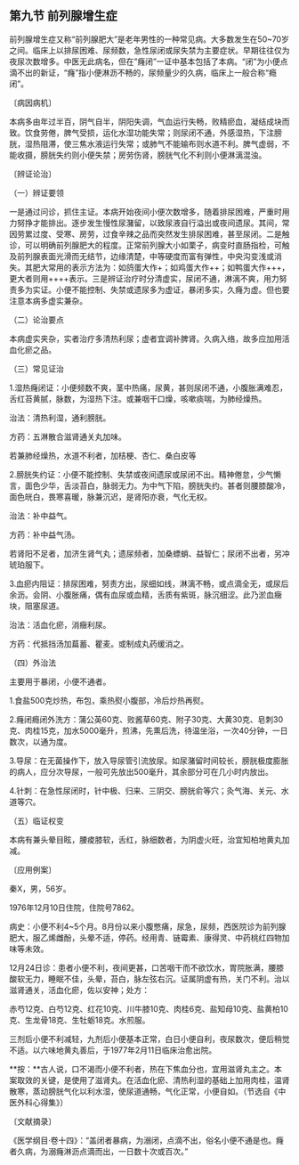 ## 第九节 前列腺增生症

前列腺增生症又称“前列腺肥大”是老年男性的一种常见病。大多数发生在50~70岁之间。临床上以排尿困难、尿频数，急性尿闭或尿失禁为主要症状。早期往往仅为夜尿次数增多。中医无此病名，但在”癃闭”一证中基本包括了本病。“闭”为小便点滴不出的新证，“癃”指小便淋沥不畅的，尿频量少的久病，临床上一般合称“瘾闭”。

〔病因病机〕

本病多由年过半百，阴气自半，阴阳失调，气血运行失畅，败精瘀血，凝结成块而致。饮食劳倦，脾气受损，运化水湿功能失常；则尿闭不通，外感湿热，下注膀胱，湿热阻滞，使三焦水液运行失常；或肺气不能输布则水道不利。脾气虚弱，不能收摄，膀胱失约则小便失禁；房劳伤肾，膀胱气化不利则小便淋漓混浊。

〔辨证论治〕

（一）辨证要领

一是通过问诊，抓住主证。本病开始夜间小便次数增多，随着排尿困难，严重时用力努挣才能排出。逐步发生慢性尿潴留，以致尿液自行溢出或夜间遗尿。其间，常因劳累过度、受寒、房劳，过食辛辣之品而突然发生排尿困难，甚至尿闭。二是触诊，可以明确前列腺肥大的程度。正常前列腺大小如栗子，病变时直肠指检，可触及前列腺表面光滑而无结节，边缘清楚，中等硬度而富有弹性，中央沟变浅或消失。其肥大常用的表示方法为：如鸽蛋大作+；如鸡蛋大作++；如鸭蛋大作+++，更大者则用++++表示。三是辨证治疗时分清虚实，尿闭不通，淋漓不爽，用力努责多为实证。小便不能控制、失禁或遗尿多为虚证，暴闭多实，久癃为虚。但也要注意本病多虚实兼杂。

（二）论治要点

本病虚实夹杂，实者治疗多清热利尿；虚者宜调补脾肾。久病入络，故多应加用活血化瘀之品。

（三）常见证治

1.湿热癃闭证：小便频数不爽，茎中热痛，尿黄，甚则尿闭不通，小腹胀满难忍，舌红苔黄腻，脉数，为湿热下注。或兼咽干口燥，咳嗽痰喘，为肺经燥热。

治法：清热利湿，通利膀胱。

方药：五淋散合滋肾通关丸加味。

若兼肺经燥热，水道不利者，加桔梗、杏仁、桑白皮等

2.膀胱失约证：小便不能控制、失禁或夜间遗尿或尿闭不出。精神倦怠，少气懒言，面色少华，舌淡苔白，脉弱无力。为中气下陷，膀胱失约。甚者则腰膝酸冷，面色㿠白，畏寒喜暖，脉兼沉迟，是肾阳亦衰，气化无权。

治法：补中益气。

方药：补中益气汤。

若肾阳不足者，加济生肾气丸；遗尿频者，加桑螵蛸、益智仁；尿闭不出者，另冲琥珀服下。

3.血瘀内阻证：排尿困难，努责方出，尿细如线，淋漓不畅，或点滴全无，或尿后余沥。会阴、小腹胀痛，偶有血尿或血精，舌质有紫斑，脉沉细涩。此乃淤血癥块，阻塞尿道。

治法：活血化瘀，消癥利尿。

方药：代抵挡汤加萹蓄、瞿麦。或制成丸药缓消之。

（四）外治法

主要用于暴闭，小便不通者。

1.食盐500克炒热，布包，乘热熨小腹部，冷后炒热再熨。

2.癃闭瘾闭外洗方：蒲公英60克、败酱草60克、附子30克、大黄30克、皂刺30克、肉桂15克，加水5000毫升，煎沸，先熏后洗，待温坐浴，一次40分钟，一日数次，以通为度。

3.导尿：在无菌操作下，放入导尿管引流放尿。如尿潴留时间较长，膀胱极度膨胀的病人，应分次导尿，一般可先放出500毫升，其余部分可在几小时内放出。

4.针刺：在急性尿闭时，针中极、归来、三阴交、膀胱俞等穴；灸气海、关元、水道等穴。

（五）临证权变

本病有兼头晕目眩，腰痠膝软，舌红，脉细数者，为阴虚火旺，治宜知柏地黄丸加减。

〔应用例案〕

秦X，男，56岁。

1976年12月10日住院，住院号7862。

病史：小便不利4~5个月。8月份以来小腹憋痛，尿急，尿频，西医院诊为前列腺肥大，服乙烯雌酚，头晕不适，停药。经用青、链霉素、康得灵、中药桃红四物加味等未效。

12月24日诊：患者小便不利，夜间更甚，口苦咽干而不欲饮水，胃院胀满，腰膝酸软无力，睡眠不佳，头晕，苔白，脉左弦右沉。证属阴虚有热，关门不利。治以滋肾通关，活血化瘀，佐以安神；处方：

赤芍12克、白芍12克、红花10克、川牛膝10克、肉桂6克、盐知母10克、盐黄柏10克、生龙骨18克、生牡蛎18克。水煎服。

三剂后小便不利减轻，九剂后小便基本正常，白日小便自利，夜尿数次，便后稍觉不适。以六味地黄丸善后，于1977年2月11日临床治愈出院。

**按：**古人说，口不渴而小便不利者，热在下焦血分也，宜用滋肾丸主之。本案取效的关键，是使用了滋肾丸。在活血化瘀、清热利湿的基础上加用肉桂，温肾散寒，蒸动膀胱气化以利水湿，使尿道通畅，气化正常，小便自如。（节选自《中医外科心得集》）

〔文献摘录〕

《医学纲目·卷十四》：“盖闭者暴病，为溺闭，点滴不出，俗名小便不通是也。癃者久病，为溺癃淋沥点滴而出，一日数十次或百次。”
